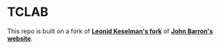 # TCLAB 

This repo is built on a fork of [**Leonid Keselman's fork**](https://github.com/leonidk/leonidk.github.io) of [**John Barron's website**](https://jonbarron.info/).

